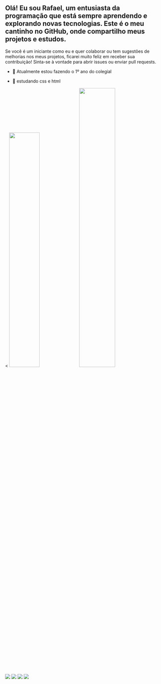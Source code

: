 ## Olá! Eu sou Rafael, um entusiasta da programação que está sempre aprendendo e explorando novas tecnologias. Este é o meu cantinho no GitHub, onde compartilho meus projetos e estudos.
Se você é um iniciante como eu e quer colaborar ou tem sugestões de melhorias nos meus projetos, ficarei muito feliz em receber sua contribuição! Sinta-se à vontade para abrir issues ou enviar pull requests.

- 🔭 Atualmente estou fazendo o 1º ano do colegial
- 🌱 estudando css e html

  <div>
 <
    <img width="44%" src="https://github-readme-stats.vercel.app/api?username=rafaeltsf&show_icons=true&title_color=d77d44&bg_color=3e665d&icon_color=92d4d9&text_color=f7f8cc">
 <img width="48%" src="https://github-readme-stats.vercel.app/api/top-langs/?username=rafaeltsf&layout=compact&title_color=d77d44&bg_color=3e665d&icon_color=92d4d9&text_color=f7f8cc">
</div>

  <div> 
  <a href="https://steamcommunity.com/id/rffll/" target="_blank"><img src="https://img.shields.io/badge/Steam-000000?style=for-the-badge&logo=steam&logoColor=white" target="_blank"></a>
 <a href="https://instagram.com/rfael.t/" target="_blank"><img src="https://img.shields.io/badge/-Instagram-%23E4405F?style=for-the-badge&logo=instagram&logoColor=white" target="_blank"></a>
 <a href="https://open.spotify.com/user/31zwwngpxekjvy7evkemlv4bpha4" target="_blank"><img src="https://img.shields.io/badge/Spotify-1ED760?&style=for-the-badge&logo=spotify&logoColor=white" target="_blank"></a> 
 <a href = "mailto:rtsfpe0@gmail.com"><img src="https://img.shields.io/badge/-Gmail-%23333?style=for-the-badge&logo=gmail&logoColor=white" target="_blank"></a>
  
</div>
